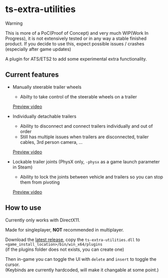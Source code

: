 # ts-extra-utilities

> [!WARNING]
> This is more of a PoC(Proof of Concept) and very much WIP(Work In Progress), it is not extensively tested or in any way a stable finished product.
> If you decide to use this, expect possible issues / crashes (especially after game updates)

A plugin for ATS/ETS2 to add some experimental extra functionality.

## Current features

 - Manually steerable trailer wheels
    - Abilty to take control of the steerable wheels on a trailer

   [Preview video](https://youtu.be/0kRavShaXy0)

 - Individually detachable trailers
    - Ability to disconnect and connect trailers individually and out of order
    - Still has multiple issues when trailers are disconnected, trailer cables, 3rd person camera, ...

   [Preview video](https://youtu.be/Nu6YvKKSL2g)

 - Lockable trailer joints (PhysX only, `-physx` as a game launch parameter in Steam)
    - Ability to lock the joints between vehicle and trailers so you can stop them from pivoting

   [Preview video](https://youtu.be/zXtlzMVNEXM)

## How to use

Currently only works with DirectX11.

Made for singleplayer, **NOT** recommended in multiplayer.


Download the [latest release](https://github.com/dariowouters/ts-extra-utilities/releases/latest), copy the `ts-extra-utilities.dll` to `<game_install_location>/bin/win_x64/plugins`  
(if the plugins folder does not exists, you can create one)

Then in-game you can toggle the UI with `delete` and `insert` to toggle the cursor.  
(Keybinds are currently hardcoded, will make it changable at some point.)
